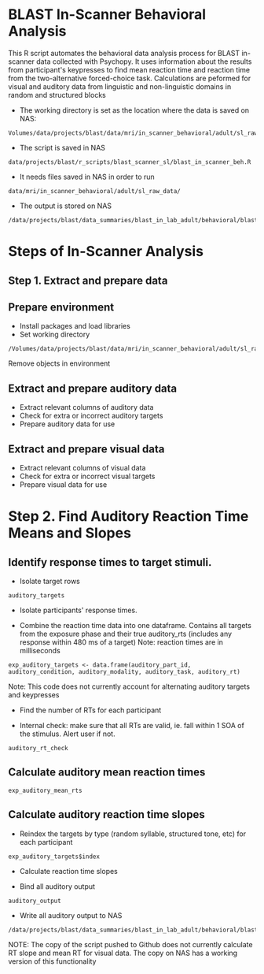 # BLAST In-Scanner Behavioral Analysis

This R script automates the behavioral data analysis process for BLAST in-scanner data collected with Psychopy. 
It uses information about the results from participant's keypresses to find mean reaction time and reaction time from the two-alternative forced-choice task.
Calculations are peformed for visual and auditory data from linguistic and non-linguistic domains in random and structured blocks 

* The working directory is set as the location where the data is saved on NAS:
```
Volumes/data/projects/blast/data/mri/in_scanner_behavioral/adult/sl_raw_data
```
* The script is saved in NAS
```
data/projects/blast/r_scripts/blast_scanner_sl/blast_in_scanner_beh.R
```
* It needs files saved in NAS in order to run
```
data/mri/in_scanner_behavioral/adult/sl_raw_data/
```
* The output is stored on NAS
```
/data/projects/blast/data_summaries/blast_in_lab_adult/behavioral/blast_adult_in_scanner_behavioral.csv
```

# Steps of In-Scanner Analysis

## Step 1. Extract and prepare data

## Prepare environment
* Install packages and load libraries
* Set working directory
```
/Volumes/data/projects/blast/data/mri/in_scanner_behavioral/adult/sl_raw_data
```
Remove objects in environment

## Extract and prepare auditory data
* Extract relevant columns of auditory data
* Check for extra or incorrect auditory targets
* Prepare auditory data for use

## Extract and prepare visual data
* Extract relevant columns of visual data
* Check for extra or incorrect visual targets
* Prepare visual data for use

# Step 2. Find Auditory Reaction Time Means and Slopes

## Identify response times to target stimuli.

* Isolate target rows

```
auditory_targets
```

* Isolate participants' response times.

* Combine the reaction time data into one dataframe. Contains all targets from the exposure phase and their true auditory_rts (includes any response within 480 ms of a target)
Note: reaction times are in milliseconds

```
exp_auditory_targets <- data.frame(auditory_part_id, auditory_condition, auditory_modality, auditory_task, auditory_rt)
```

Note: This code does not currently account for alternating auditory targets and keypresses

* Find the number of RTs for each participant

* Internal check: make sure that all RTs are valid, ie. fall within 1 SOA of the stimulus. Alert user if not.

```
auditory_rt_check
```

## Calculate auditory mean reaction times

```
exp_auditory_mean_rts
```

## Calculate auditory reaction time slopes
* Reindex the targets by type (random syllable, structured tone, etc) for each participant
```
exp_auditory_targets$index
```

* Calculate reaction time slopes

* Bind all auditory output
```
auditory_output
```

* Write all auditory output to NAS

```
/data/projects/blast/data_summaries/blast_in_lab_adult/behavioral/blast_adult_in_scanner_behavioral.csv
```

NOTE: The copy of the script pushed to Github does not currently calculate RT slope and mean RT for visual data. The copy on NAS has a working version of this functionality
